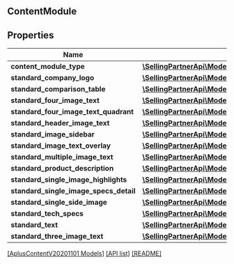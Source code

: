 ## ContentModule

## Properties

Name | Type | Description | Notes
------------ | ------------- | ------------- | -------------
**content_module_type** | [**\SellingPartnerApi\Model\AplusContentV20201101\ContentModuleType**](ContentModuleType.md) |  |
**standard_company_logo** | [**\SellingPartnerApi\Model\AplusContentV20201101\StandardCompanyLogoModule**](StandardCompanyLogoModule.md) |  | [optional]
**standard_comparison_table** | [**\SellingPartnerApi\Model\AplusContentV20201101\StandardComparisonTableModule**](StandardComparisonTableModule.md) |  | [optional]
**standard_four_image_text** | [**\SellingPartnerApi\Model\AplusContentV20201101\StandardFourImageTextModule**](StandardFourImageTextModule.md) |  | [optional]
**standard_four_image_text_quadrant** | [**\SellingPartnerApi\Model\AplusContentV20201101\StandardFourImageTextQuadrantModule**](StandardFourImageTextQuadrantModule.md) |  | [optional]
**standard_header_image_text** | [**\SellingPartnerApi\Model\AplusContentV20201101\StandardHeaderImageTextModule**](StandardHeaderImageTextModule.md) |  | [optional]
**standard_image_sidebar** | [**\SellingPartnerApi\Model\AplusContentV20201101\StandardImageSidebarModule**](StandardImageSidebarModule.md) |  | [optional]
**standard_image_text_overlay** | [**\SellingPartnerApi\Model\AplusContentV20201101\StandardImageTextOverlayModule**](StandardImageTextOverlayModule.md) |  | [optional]
**standard_multiple_image_text** | [**\SellingPartnerApi\Model\AplusContentV20201101\StandardMultipleImageTextModule**](StandardMultipleImageTextModule.md) |  | [optional]
**standard_product_description** | [**\SellingPartnerApi\Model\AplusContentV20201101\StandardProductDescriptionModule**](StandardProductDescriptionModule.md) |  | [optional]
**standard_single_image_highlights** | [**\SellingPartnerApi\Model\AplusContentV20201101\StandardSingleImageHighlightsModule**](StandardSingleImageHighlightsModule.md) |  | [optional]
**standard_single_image_specs_detail** | [**\SellingPartnerApi\Model\AplusContentV20201101\StandardSingleImageSpecsDetailModule**](StandardSingleImageSpecsDetailModule.md) |  | [optional]
**standard_single_side_image** | [**\SellingPartnerApi\Model\AplusContentV20201101\StandardSingleSideImageModule**](StandardSingleSideImageModule.md) |  | [optional]
**standard_tech_specs** | [**\SellingPartnerApi\Model\AplusContentV20201101\StandardTechSpecsModule**](StandardTechSpecsModule.md) |  | [optional]
**standard_text** | [**\SellingPartnerApi\Model\AplusContentV20201101\StandardTextModule**](StandardTextModule.md) |  | [optional]
**standard_three_image_text** | [**\SellingPartnerApi\Model\AplusContentV20201101\StandardThreeImageTextModule**](StandardThreeImageTextModule.md) |  | [optional]

[[AplusContentV20201101 Models]](../) [[API list]](../../Api) [[README]](../../../README.md)
